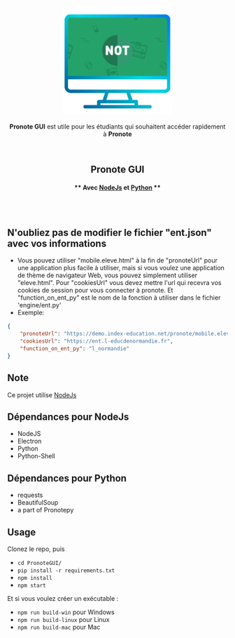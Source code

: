 <p align="center"><img width="250" alt="Pronote GUI" src="gui/images/icon.png"></a></p>
<p align="center"><strong>Pronote GUI</strong> est utile pour les étudiants qui souhaitent accéder rapidement à <strong>Pronote</strong></p>
<br/>


<h2 align="center">Pronote GUI</h2>

<h4 align="center">** Avec <a target="_blank" href="https://nodejs.org/fr/download/">NodeJs</a> et <a target="_blank" href="https://www.python.org/">Python</a> **</h4>
<br/>
<br/>

## N'oubliez pas de modifier le fichier "ent.json" avec vos informations


- Vous pouvez utiliser "mobile.eleve.html" à la fin de "pronoteUrl" pour une application plus facile à utiliser, mais si vous voulez une application de thème de navigateur Web, vous pouvez simplement utiliser "eleve.html". Pour "cookiesUrl" vous devez mettre l'url qui recevra vos cookies de session pour vous connecter à pronote. Et "function_on_ent_py" est le nom de la fonction à utiliser dans le fichier 'engine/ent.py'
- Exemple:

```json
{
    "pronoteUrl": "https://demo.index-education.net/pronote/mobile.eleve.html",
    "cookiesUrl": "https://ent.l-educdenormandie.fr",
    "function_on_ent_py": "l_normandie"
}
```

## Note

Ce projet utilise [NodeJs](https://nodejs.org/fr/download/)

## Dépendances pour NodeJs

- NodeJS
- Electron   
- Python
- Python-Shell

## Dépendances pour Python

- requests
- BeautifulSoup  
- a part of Pronotepy

## Usage

Clonez le repo, puis

- `cd PronoteGUI/`
- `pip install -r requirements.txt`
- `npm install`
- `npm start`

Et si vous voulez créer un exécutable :

- `npm run build-win` pour Windows
- `npm run build-linux` pour Linux
- `npm run build-mac` pour Mac
